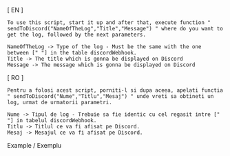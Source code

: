 [ EN ] 

	To use this script, start it up and after that, execute function " sendToDiscord("NameOfTheLog","Title","Message") " where do you want to get the log, followed by the next parameters. 

	NameOfTheLog -> Type of the log - Must be the same with the one between [" "] in the table discordWebhook.
	Title -> The title which is gonna be displayed on Discord  
	Message -> The message which is gonna be displayed on Discord 

[ RO ]

	Pentru a folosi acest script, porniti-l si dupa aceea, apelati functia " sendToDiscord("Nume","Titlu","Mesaj") " unde vreti sa obtineti un log, urmat de urmatorii parametri.

	Nume -> Tipul de log - Trebuie sa fie identic cu cel regasit intre [" "] in tabelul discordWebhook.
	Titlu -> Titlul ce va fi afisat pe Discord.
	Mesaj -> Mesajul ce va fi afisat pe Discord.

Example / Exemplu


